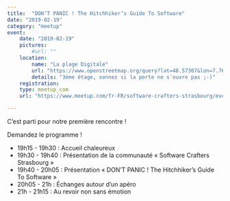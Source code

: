 ```yaml
---
title:  "DON’T PANIC ! The Hitchhiker’s Guide To Software"
date: "2019-02-19"
category: "meetup"
event:
    date: "2019-02-19"
    pictures:
        #url: ""
    location:
        name: "La plage Digitale"
        url: "https://www.openstreetmap.org/query?lat=48.57307&lon=7.76023"
        details: "3ème étage, sonnez si la porte ne s'ouvre pas ;-)"
    registration:
    type: meetup_com
    url: "https://www.meetup.com/fr-FR/software-crafters-strasbourg/events/257906684/"

---
```

C’est parti pour notre première rencontre !

Demandez le programme !

- 19h15 - 19h30 : Accueil chaleureux
- 19h30 - 19h40 : Présentation de la communauté « Software Crafters Strasbourg »
- 19h40 - 20h05 : Présentation « DON’T PANIC ! The Hitchhiker’s Guide To Software »
- 20h05 - 21h : Échanges autour d’un apéro
- 21h - 21h15 : Au revoir non sans émotion